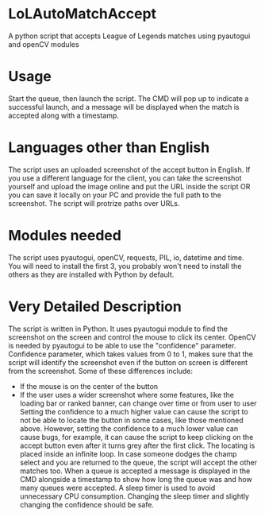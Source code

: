 # LoLAutoMatchAccept
A python script that accepts League of Legends matches using pyautogui and openCV modules

# Usage
Start the queue, then launch the script. The CMD will pop up to indicate a successful launch, and a message will be displayed when the match is accepted along with a timestamp.

# Languages other than English
The script uses an uploaded screenshot of the accept button in English. If you use a different language for the client, you can take the screenshot yourself and upload the image online and put the URL 
inside the script OR you can save it locally on your PC and provide the full path to the screenshot. The script will protrize paths over URLs.

# Modules needed
The script uses pyautogui, openCV, requests, PIL, io, datetime and time. You will need to install the first 3, you probably won't need to install the others as they are installed with Python by default.

# Very Detailed Description
The script is written in Python. It uses pyautogui module to find the screenshot on the screen and control the mouse to click its center. OpenCV is needed by pyautogui to be able to use the "confidence" 
parameter. Confidence parameter, which takes values from 0 to 1, makes sure that the script will identify the screenshot even if the button on screen is different from the screenshot. Some of these differences include:
- If the mouse is on the center of the button
- If the user uses a wider screenshot where some features, like the loading bar or ranked banner, can change over time or from user to user
Setting the confidence to a much higher value can cause the script to not be able to locate the button in some cases, like those mentioned above. However, setting the confidence to a much lower value
can cause bugs, for example, it can cause the script to keep clicking on the accept button even after it turns grey after the first click. 
The locating is placed inside an infinite loop. In case someone dodges the champ select and you are returned to the queue, the script will accept the other matches too. When a queue is accepted a message
is displayed in the CMD alongside a timestamp to show how long the queue was and how many queues were accepted.
A sleep timer is used to avoid unnecessary CPU consumption.
Changing the sleep timer and slightly changing the confidence should be safe.

